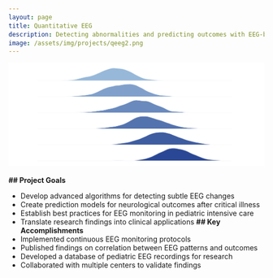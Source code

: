 ```yaml
---
layout: page
title: Quantitative EEG
description: Detecting abnormalities and predicting outcomes with EEG-based neuromonitoring
image: /assets/img/projects/qeeg2.png
---
```

<style>
/* Hide the description paragraph */
.note-sm {
  display: none;
}
/* Style for the top image */
.top-image {
  width: 100%;
  max-height: 300px;
  object-fit: contain;
  margin-bottom: 20px;
  display: block;
}
</style>

<!-- Add the image to the top of the page -->
<img src="/assets/img/projects/qeeg2.png" alt="Quantitative EEG" class="top-image">

**## Project Goals**
- Develop advanced algorithms for detecting subtle EEG changes
- Create prediction models for neurological outcomes after critical illness
- Establish best practices for EEG monitoring in pediatric intensive care
- Translate research findings into clinical applications
**## Key Accomplishments**
- Implemented continuous EEG monitoring protocols
- Published findings on correlation between EEG patterns and outcomes
- Developed a database of pediatric EEG recordings for research
- Collaborated with multiple centers to validate findings
